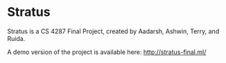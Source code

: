 # Stratus
Stratus is a CS 4287 Final Project, created by Aadarsh, Ashwin, Terry, and Ruida. 

A demo version of the project is available here: http://stratus-final.ml/
